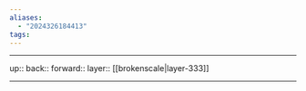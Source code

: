 ```yaml
---
aliases:
  - "2024326184413"
tags:
---
```




***

up:: 
back:: 
forward:: 
layer:: [[brokenscale|layer-333]]

***
